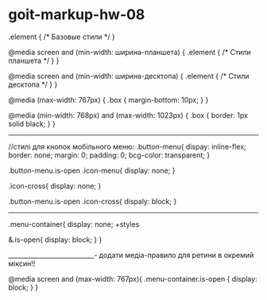 # goit-markup-hw-08
.element {
  /* Базовые стили */
}

@media screen and (min-width: ширина-планшета) {
  .element {
    /* Стили планшета */
  }
}

@media screen and (min-width: ширина-десктопа) {
  .element {
    /* Стили десктопа */
  }
}

@media (max-width: 767px) {
  .box {
    margin-bottom: 10px;
  }
}

@media (min-width: 768px) and (max-width: 1023px) {
  .box {
    border: 1px solid black;
  }
}
__________________________________________________________

//стилі для кнопок мобільного меню:
.button-menu{
  dispay: inline-flex;
  border: none;
  margin: 0;
  padding: 0;
  bcg-color: transparent;
}

.button-menu.is-open .icon-menu{
  display: none;
}

.icon-cross{
  display: none;
}

.button-menu.is-open .icon-cross{
  dispaly: block;
}
__________________________________________

.menu-container{
  display: none;
  +styles

  &.is-open{
    display: block;
  }
}

___________________________-
додати медіа-правило для ретини в окремий міксин!!


 @media screen and (max-width: 767px){
  .menu-container.is-open {
    display: block;
  }
}



